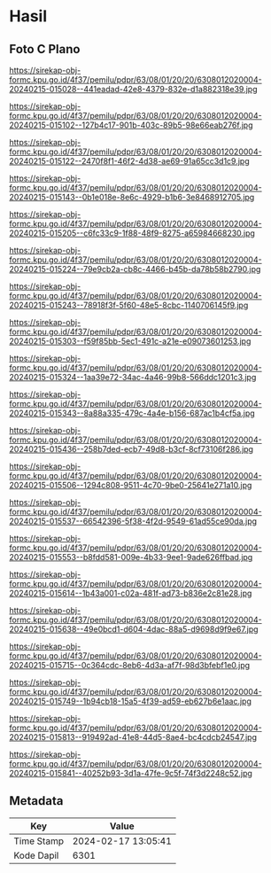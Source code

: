 # Hasil

## Foto C Plano

https://sirekap-obj-formc.kpu.go.id/4f37/pemilu/pdpr/63/08/01/20/20/6308012020004-20240215-015028--441eadad-42e8-4379-832e-d1a882318e39.jpg

https://sirekap-obj-formc.kpu.go.id/4f37/pemilu/pdpr/63/08/01/20/20/6308012020004-20240215-015102--127b4c17-901b-403c-89b5-98e66eab276f.jpg

https://sirekap-obj-formc.kpu.go.id/4f37/pemilu/pdpr/63/08/01/20/20/6308012020004-20240215-015122--2470f8f1-46f2-4d38-ae69-91a65cc3d1c9.jpg

https://sirekap-obj-formc.kpu.go.id/4f37/pemilu/pdpr/63/08/01/20/20/6308012020004-20240215-015143--0b1e018e-8e6c-4929-b1b6-3e8468912705.jpg

https://sirekap-obj-formc.kpu.go.id/4f37/pemilu/pdpr/63/08/01/20/20/6308012020004-20240215-015205--c6fc33c9-1f88-48f9-8275-a65984668230.jpg

https://sirekap-obj-formc.kpu.go.id/4f37/pemilu/pdpr/63/08/01/20/20/6308012020004-20240215-015224--79e9cb2a-cb8c-4466-b45b-da78b58b2790.jpg

https://sirekap-obj-formc.kpu.go.id/4f37/pemilu/pdpr/63/08/01/20/20/6308012020004-20240215-015243--78918f3f-5f60-48e5-8cbc-1140706145f9.jpg

https://sirekap-obj-formc.kpu.go.id/4f37/pemilu/pdpr/63/08/01/20/20/6308012020004-20240215-015303--f59f85bb-5ec1-491c-a21e-e09073601253.jpg

https://sirekap-obj-formc.kpu.go.id/4f37/pemilu/pdpr/63/08/01/20/20/6308012020004-20240215-015324--1aa39e72-34ac-4a46-99b8-566ddc1201c3.jpg

https://sirekap-obj-formc.kpu.go.id/4f37/pemilu/pdpr/63/08/01/20/20/6308012020004-20240215-015343--8a88a335-479c-4a4e-b156-687ac1b4cf5a.jpg

https://sirekap-obj-formc.kpu.go.id/4f37/pemilu/pdpr/63/08/01/20/20/6308012020004-20240215-015436--258b7ded-ecb7-49d8-b3cf-8cf73106f286.jpg

https://sirekap-obj-formc.kpu.go.id/4f37/pemilu/pdpr/63/08/01/20/20/6308012020004-20240215-015506--1294c808-9511-4c70-9be0-25641e271a10.jpg

https://sirekap-obj-formc.kpu.go.id/4f37/pemilu/pdpr/63/08/01/20/20/6308012020004-20240215-015537--66542396-5f38-4f2d-9549-61ad55ce90da.jpg

https://sirekap-obj-formc.kpu.go.id/4f37/pemilu/pdpr/63/08/01/20/20/6308012020004-20240215-015553--b8fdd581-009e-4b33-9ee1-9ade626ffbad.jpg

https://sirekap-obj-formc.kpu.go.id/4f37/pemilu/pdpr/63/08/01/20/20/6308012020004-20240215-015614--1b43a001-c02a-481f-ad73-b836e2c81e28.jpg

https://sirekap-obj-formc.kpu.go.id/4f37/pemilu/pdpr/63/08/01/20/20/6308012020004-20240215-015638--49e0bcd1-d604-4dac-88a5-d9698d9f9e67.jpg

https://sirekap-obj-formc.kpu.go.id/4f37/pemilu/pdpr/63/08/01/20/20/6308012020004-20240215-015715--0c364cdc-8eb6-4d3a-af7f-98d3bfebf1e0.jpg

https://sirekap-obj-formc.kpu.go.id/4f37/pemilu/pdpr/63/08/01/20/20/6308012020004-20240215-015749--1b94cb18-15a5-4f39-ad59-eb627b6e1aac.jpg

https://sirekap-obj-formc.kpu.go.id/4f37/pemilu/pdpr/63/08/01/20/20/6308012020004-20240215-015813--919492ad-41e8-44d5-8ae4-bc4cdcb24547.jpg

https://sirekap-obj-formc.kpu.go.id/4f37/pemilu/pdpr/63/08/01/20/20/6308012020004-20240215-015841--40252b93-3d1a-47fe-9c5f-74f3d2248c52.jpg


## Metadata

| Key        | Value               |
| ---------- | ------------------- |
| Time Stamp | 2024-02-17 13:05:41 |
| Kode Dapil | 6301                |



